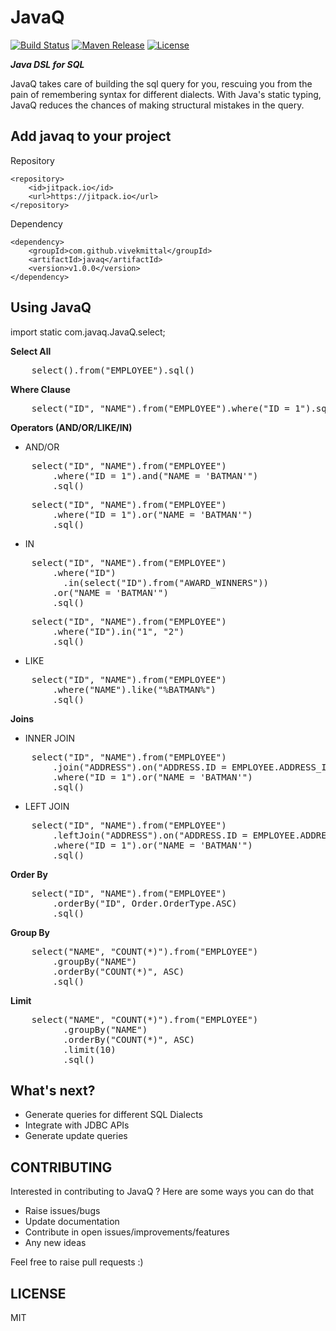 JavaQ
=======

[![Build Status](https://travis-ci.org/vivekmittal/javaq.svg?branch=master)](https://travis-ci.org/vivekmittal/javaq)
[![Maven Release](https://img.shields.io/github/release/vivekmittal/javaq.svg?label=maven)](https://jitpack.io/#vivekmittal/javaq/v1.0.0)
[![License](http://img.shields.io/:license-mit-blue.svg)](https://github.com/vivekmittal/javaq/blob/master/LICENSE)

<b><i>Java DSL for SQL</i></b>

JavaQ takes care of building the sql query for you, rescuing you from the pain of remembering syntax for different dialects. With Java's static typing, JavaQ reduces the chances of making structural mistakes in the query.

Add javaq to your project
-------

Repository

    <repository>
	    <id>jitpack.io</id>
	    <url>https://jitpack.io</url>
	</repository>

Dependency

	<dependency>
	    <groupId>com.github.vivekmittal</groupId>
	    <artifactId>javaq</artifactId>
	    <version>v1.0.0</version>
	</dependency>

Using JavaQ
-------
import static com.javaq.JavaQ.select;

<b>Select All</b>
<pre>
    select().from("EMPLOYEE").sql() 
</pre>

<b>Where Clause</b>
<pre>
    select("ID", "NAME").from("EMPLOYEE").where("ID = 1").sql()
</pre>

<b>Operators (AND/OR/LIKE/IN)</b>
- AND/OR
<pre>
    select("ID", "NAME").from("EMPLOYEE")
        .where("ID = 1").and("NAME = 'BATMAN'")
        .sql()
</pre>
<pre>
    select("ID", "NAME").from("EMPLOYEE")
        .where("ID = 1").or("NAME = 'BATMAN'")
        .sql()
</pre>
- IN
<pre>
    select("ID", "NAME").from("EMPLOYEE")
        .where("ID")
          .in(select("ID").from("AWARD_WINNERS"))
        .or("NAME = 'BATMAN'")
        .sql()
</pre>
<pre>
    select("ID", "NAME").from("EMPLOYEE")
        .where("ID").in("1", "2")
        .sql()
</pre>
- LIKE
<pre>
    select("ID", "NAME").from("EMPLOYEE")
        .where("NAME").like("%BATMAN%")
        .sql()
</pre>

<b>Joins</b>
- INNER JOIN
<pre>
    select("ID", "NAME").from("EMPLOYEE")
        .join("ADDRESS").on("ADDRESS.ID = EMPLOYEE.ADDRESS_ID")
        .where("ID = 1").or("NAME = 'BATMAN'")
        .sql()
</pre>
- LEFT JOIN
<pre>
    select("ID", "NAME").from("EMPLOYEE")
        .leftJoin("ADDRESS").on("ADDRESS.ID = EMPLOYEE.ADDRESS_ID")
        .where("ID = 1").or("NAME = 'BATMAN'")
        .sql()
</pre>

<b>Order By</b>
<pre>
    select("ID", "NAME").from("EMPLOYEE")
        .orderBy("ID", Order.OrderType.ASC)
        .sql()
</pre>

<b>Group By</b>
<pre>
    select("NAME", "COUNT(*)").from("EMPLOYEE")
        .groupBy("NAME")
        .orderBy("COUNT(*)", ASC)
        .sql()
</pre>

<b>Limit</b>
<pre>
    select("NAME", "COUNT(*)").from("EMPLOYEE")
          .groupBy("NAME")
          .orderBy("COUNT(*)", ASC)
          .limit(10)
          .sql()
</pre>

What's next?
-------
- Generate queries for different SQL Dialects
- Integrate with JDBC APIs
- Generate update queries

CONTRIBUTING
-------
Interested in contributing to JavaQ ? Here are some ways you can do that
- Raise issues/bugs
- Update documentation
- Contribute in open issues/improvements/features
- Any new ideas

Feel free to raise pull requests :)

LICENSE
-------
MIT
